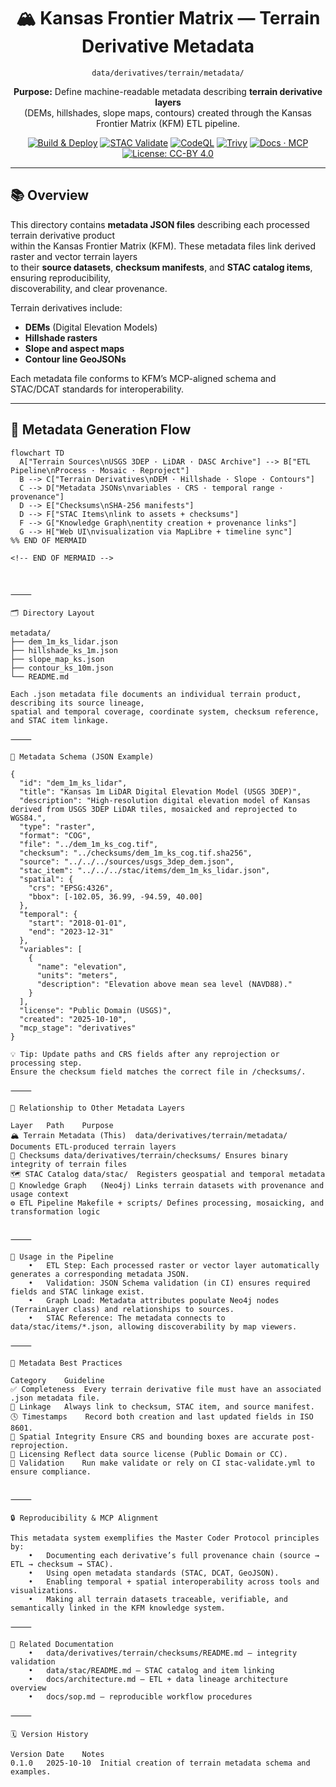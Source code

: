<div align="center">

# 🏔️ Kansas Frontier Matrix — Terrain Derivative Metadata  
`data/derivatives/terrain/metadata/`

**Purpose:** Define machine-readable metadata describing **terrain derivative layers**  
(DEMs, hillshades, slope maps, contours) created through the Kansas Frontier Matrix (KFM) ETL pipeline.

[![Build & Deploy](https://github.com/bartytime4life/Kansas-Frontier-Matrix/actions/workflows/site.yml/badge.svg)](../../../../../.github/workflows/site.yml)
[![STAC Validate](https://img.shields.io/badge/STAC-validate-blue)](../../../../../.github/workflows/stac-validate.yml)
[![CodeQL](https://img.shields.io/github/actions/workflow/status/bartytime4life/Kansas-Frontier-Matrix/codeql.yml?label=CodeQL)](../../../../../.github/workflows/codeql.yml)
[![Trivy](https://img.shields.io/badge/Container-Scan-informational)](../../../../../.github/workflows/trivy.yml)
[![Docs · MCP](https://img.shields.io/badge/Docs-MCP-green)](../../../../../docs/)
[![License: CC-BY 4.0](https://img.shields.io/badge/License-CC--BY%204.0-lightgrey)](../../../../../LICENSE)

</div>

---

## 📚 Overview

This directory contains **metadata JSON files** describing each processed terrain derivative product  
within the Kansas Frontier Matrix (KFM). These metadata files link derived raster and vector terrain layers  
to their **source datasets**, **checksum manifests**, and **STAC catalog items**, ensuring reproducibility,  
discoverability, and clear provenance.

Terrain derivatives include:
- **DEMs** (Digital Elevation Models)
- **Hillshade rasters**
- **Slope and aspect maps**
- **Contour line GeoJSONs**

Each metadata file conforms to KFM’s MCP-aligned schema and STAC/DCAT standards for interoperability.

---

## 🧭 Metadata Generation Flow

```mermaid
flowchart TD
  A["Terrain Sources\nUSGS 3DEP · LiDAR · DASC Archive"] --> B["ETL Pipeline\nProcess · Mosaic · Reproject"]
  B --> C["Terrain Derivatives\nDEM · Hillshade · Slope · Contours"]
  C --> D["Metadata JSONs\nvariables · CRS · temporal range · provenance"]
  D --> E["Checksums\nSHA-256 manifests"]
  D --> F["STAC Items\nlink to assets + checksums"]
  F --> G["Knowledge Graph\nentity creation + provenance links"]
  G --> H["Web UI\nvisualization via MapLibre + timeline sync"]
%% END OF MERMAID

<!-- END OF MERMAID -->



⸻

🗂️ Directory Layout

metadata/
├── dem_1m_ks_lidar.json
├── hillshade_ks_1m.json
├── slope_map_ks.json
├── contour_ks_10m.json
└── README.md

Each .json metadata file documents an individual terrain product, describing its source lineage,
spatial and temporal coverage, coordinate system, checksum reference, and STAC item linkage.

⸻

🧾 Metadata Schema (JSON Example)

{
  "id": "dem_1m_ks_lidar",
  "title": "Kansas 1m LiDAR Digital Elevation Model (USGS 3DEP)",
  "description": "High-resolution digital elevation model of Kansas derived from USGS 3DEP LiDAR tiles, mosaicked and reprojected to WGS84.",
  "type": "raster",
  "format": "COG",
  "file": "../dem_1m_ks_cog.tif",
  "checksum": "../checksums/dem_1m_ks_cog.tif.sha256",
  "source": "../../../sources/usgs_3dep_dem.json",
  "stac_item": "../../../stac/items/dem_1m_ks_lidar.json",
  "spatial": {
    "crs": "EPSG:4326",
    "bbox": [-102.05, 36.99, -94.59, 40.00]
  },
  "temporal": {
    "start": "2018-01-01",
    "end": "2023-12-31"
  },
  "variables": [
    {
      "name": "elevation",
      "units": "meters",
      "description": "Elevation above mean sea level (NAVD88)."
    }
  ],
  "license": "Public Domain (USGS)",
  "created": "2025-10-10",
  "mcp_stage": "derivatives"
}

💡 Tip: Update paths and CRS fields after any reprojection or processing step.
Ensure the checksum field matches the correct file in /checksums/.

⸻

🧩 Relationship to Other Metadata Layers

Layer	Path	Purpose
🏔️ Terrain Metadata (This)	data/derivatives/terrain/metadata/	Documents ETL-produced terrain layers
🧾 Checksums	data/derivatives/terrain/checksums/	Ensures binary integrity of terrain files
🗺️ STAC Catalog	data/stac/	Registers geospatial and temporal metadata
🧠 Knowledge Graph	(Neo4j)	Links terrain datasets with provenance and usage context
⚙️ ETL Pipeline	Makefile + scripts/	Defines processing, mosaicking, and transformation logic


⸻

🧠 Usage in the Pipeline
	•	ETL Step: Each processed raster or vector layer automatically generates a corresponding metadata JSON.
	•	Validation: JSON Schema validation (in CI) ensures required fields and STAC linkage exist.
	•	Graph Load: Metadata attributes populate Neo4j nodes (TerrainLayer class) and relationships to sources.
	•	STAC Reference: The metadata connects to data/stac/items/*.json, allowing discoverability by map viewers.

⸻

🧱 Metadata Best Practices

Category	Guideline
✅ Completeness	Every terrain derivative file must have an associated .json metadata file.
🔗 Linkage	Always link to checksum, STAC item, and source manifest.
🕓 Timestamps	Record both creation and last updated fields in ISO 8601.
📐 Spatial Integrity	Ensure CRS and bounding boxes are accurate post-reprojection.
🧾 Licensing	Reflect data source license (Public Domain or CC).
🧪 Validation	Run make validate or rely on CI stac-validate.yml to ensure compliance.


⸻

🔒 Reproducibility & MCP Alignment

This metadata system exemplifies the Master Coder Protocol principles by:
	•	Documenting each derivative’s full provenance chain (source → ETL → checksum → STAC).
	•	Using open metadata standards (STAC, DCAT, GeoJSON).
	•	Enabling temporal + spatial interoperability across tools and visualizations.
	•	Making all terrain datasets traceable, verifiable, and semantically linked in the KFM knowledge system.

⸻

🧱 Related Documentation
	•	data/derivatives/terrain/checksums/README.md — integrity validation
	•	data/stac/README.md — STAC catalog and item linking
	•	docs/architecture.md — ETL + data lineage architecture overview
	•	docs/sop.md — reproducible workflow procedures

⸻

🗓 Version History

Version	Date	Notes
0.1.0	2025-10-10	Initial creation of terrain metadata schema and examples.